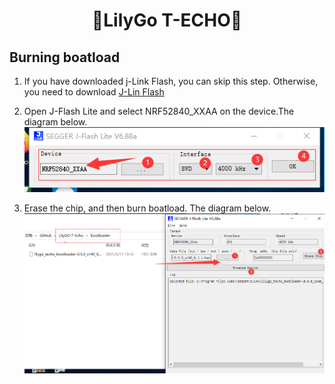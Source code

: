 <h1 align = "center">🌟LilyGo T-ECHO🌟</h1>

## Burning boatload

1. If you have downloaded j-Link Flash, you can skip this step. Otherwise, you need to download [J-Lin Flash](lilygo_techo_bootloader-0.5.0_s140_6.1.1.hexhttps://www.segger.com/products/debug-probes/j-link/technology/flash-download/)
2. Open J-Flash Lite and select NRF52840_XXAA on the device.The diagram below.
![](../image/bootloader-1.jpg)

3. Erase the chip, and then burn boatload. The diagram below.
![](../image/bootloader-2.jpg)
